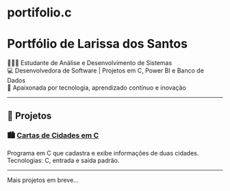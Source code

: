 # portifolio.c
# Portfólio de Larissa dos Santos

👩🏻‍💻 Estudante de Análise e Desenvolvimento de Sistemas  
💻 Desenvolvedora de Software | Projetos em C, Power BI e Banco de Dados  
🚀 Apaixonada por tecnologia, aprendizado contínuo e inovação  

---

## 📌 Projetos

### 🏙️ [Cartas de Cidades em C](./CartasCidades/README.md)
Programa em C que cadastra e exibe informações de duas cidades.  
Tecnologias: C, entrada e saída padrão.  

---
Mais projetos em breve...
